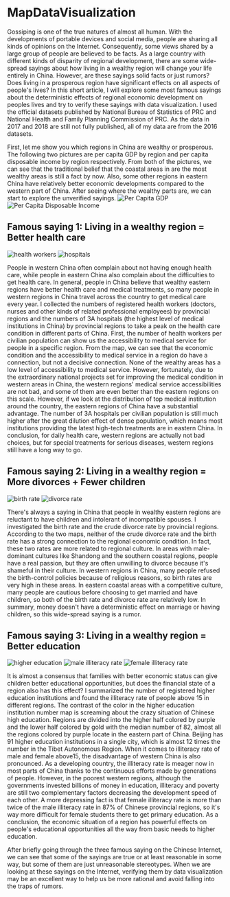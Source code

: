 # MapDataVisualization

Gossiping is one of the true natures of almost all human. With the developments of portable devices and social media, people are sharing all kinds of opinions on the Internet. Consequently, some views shared by a large group of people are believed to be facts. As a large country with different kinds of disparity of regional development, there are some wide-spread sayings about how living in a wealthy region will change your life entirely in China. However, are these sayings solid facts or just rumors? Does living in a prosperous region have significant effects on all aspects of people's lives? In this short article, I will explore some most famous sayings about the deterministic effects of regional economic development on peoples lives and try to verify these sayings with data visualization. I used the official datasets published by National Bureau of Statistics of PRC  and National Health and Family Planning Commission of PRC. As the data in 2017 and 2018 are still not fully published, all of my data are from the 2016 datasets.

First, let me show you which regions in China are wealthy or prosperous. The following two pictures are per capita GDP by region and per capita disposable income by region respectively. From both of the pictures, we can see that the traditional belief that the coastal areas in are the most wealthy areas is still a fact by now. Also, some other regions in eastern China have relatively better economic developments compared to the western part of China. After seeing where the wealthy parts are, we can start to explore the unverified sayings.
![Per Capita GDP](/images/gdp.png)
![Per Capita Disposable Income](/images/imcome.png)

## Famous saying  1: Living in a wealthy region = Better health care
![health workers](/images/healthw.png)
![hospitals](/images/hospital.png)

People in western China often complain about not having enough health care, while people in eastern China also complain about the difficulties to get health care. In general, people in China believe that wealthy eastern regions have better health care and medical treatments, so many people in western regions in China travel across the country to get medical care every year. I collected the numbers of registered health workers (doctors, nurses and other kinds of related professional employees) by provincial regions and the numbers of 3A hospitals (the highest level of medical institutions in China) by provincial regions to take a peak on the health care condition in different parts of China. First, the number of health workers per civilian population can show us the accessibility to medical service for people in a specific region. From the map, we can see that the economic condition and the accessibility to medical service in a region do have a connection, but not a decisive connection. None of the wealthy areas has a low level of accessibility to medical service. However, fortunately, due to the extraordinary national projects set for improving the medical condition in western areas in China, the western regions' medical service accessibilities are not bad, and some of them are even better than the eastern regions on this scale. However, if we look at the distribution of top medical institution around the country, the eastern regions of China have a substantial advantage. The number of 3A hospitals per civilian population is still much higher after the great dilution effect of dense population, which means most institutions providing the latest high-tech treatments are in eastern China. In conclusion, for daily health care, western regions are actually not bad choices, but for special treatments for serious diseases, western regions still have a long way to go.

## Famous saying 2: Living in a wealthy region = More divorces + Fewer children 
![birth rate](/images/br.png)
![divorce rate](/images/dr.png)

There's always a saying in China that people in wealthy eastern regions are reluctant to have children and intolerant of incompatible spouses. I investigated the birth rate and the crude divorce rate by provincial regions. According to the two maps, neither of the crude divorce rate and the birth rate has a strong connection to the regional economic condition. In fact, these two rates are more related to regional culture. In areas with male-dominant cultures like Shandong and the southern coastal regions, people have a real passion, but they are often unwilling to divorce because it's shameful in their culture. In western regions in China, many people refused the birth-control policies because of religious reasons, so birth rates are very high in these areas. In eastern coastal areas with a  competitive culture, many people are cautious before choosing to get married and have children, so both of the birth rate and divorce rate are relatively low. In summary, money doesn't have a deterministic effect on marriage or having children, so this wide-spread saying is a rumor.

## Famous saying 3: Living in a wealthy region = Better education
![higher education](/images/het.png)
![male illiteracy rate](/images/milrate.png)
![female illiteracy rate](/images/filrate.png)

It is almost a consensus that families with better economic status can give children better educational opportunities, but does the financial state of a region also has this effect? I summarized the number of registered higher education institutions and found the illiteracy rate of people above 15 in different regions. The contrast of the color in the higher education institution number map is screaming about the crazy situation of Chinese high education. Regions are divided into the higher half colored by purple and the lower half colored by gold with the median number of 82, almost all the regions colored by purple locate in the eastern part of China. Beijing has 91 higher education institutions in a single city, which is almost 12 times the number in the Tibet Autonomous Region. When it comes to illiteracy rate of male and female above15, the disadvantage of western China is also pronounced. As a developing country, the illiteracy rate is meager now in most parts of China thanks to the continuous efforts made by generations of people. However, in the poorest western regions, although the governments invested billions of money in education, illiteracy and poverty are still two complementary factors decreasing the development speed of each other. A more depressing fact is that female illiteracy rate is more than twice of the male illiteracy rate in 87% of Chinese provincial regions, so it's way more difficult for female students there to get primary education. As a conclusion, the economic situation of a region has powerful effects on people's educational opportunities all the way from basic needs to higher education.

After briefly going through the three famous saying on the Chinese Internet, we can see that some of the sayings are true or at least reasonable in some way, but some of them are just unreasonable stereotypes. When we are looking at these sayings on the Internet, verifying them by data visualization may be an excellent way to help us be more rational and avoid falling into the traps of rumors.
